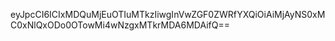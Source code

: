 eyJpcCI6ICIxMDQuMjEuOTIuMTkzIiwgInVwZGF0ZWRfYXQiOiAiMjAyNS0xMC0xNlQxODo0OTowMi4wNzgxMTkrMDA6MDAifQ==
